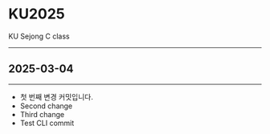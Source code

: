 # KU2025
KU Sejong C class

---
## 2025-03-04
---

- 첫 번째 변경 커밋입니다.
- Second change
- Third change
- Test CLI commit